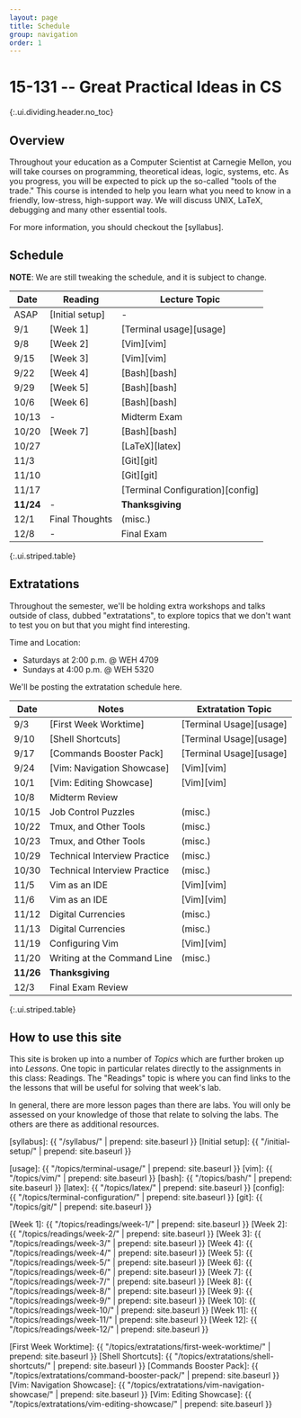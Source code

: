 ```yaml
---
layout: page
title: Schedule
group: navigation
order: 1
---
```


# 15-131 -- Great Practical Ideas in CS
{:.ui.dividing.header.no_toc}

## Overview

Throughout your education as a Computer Scientist at Carnegie Mellon, you will
take courses on programming, theoretical ideas, logic, systems, etc. As you
progress, you will be expected to pick up the so-called "tools of the trade."
This course is intended to help you learn what you need to know in a friendly,
low-stress, high-support way. We will discuss UNIX, LaTeX, debugging and many
other essential tools.

For more information, you should checkout the [syllabus].


## Schedule

**NOTE**: We are still tweaking the schedule, and it is subject to change.

| Date      | Reading         | Lecture Topic                    |
| ----      | -------         | -------------                    |
| ASAP      | [Initial setup] | -                                |
| 9/1       | [Week 1]        | [Terminal usage][usage]          |
| 9/8       | [Week 2]        | [Vim][vim]                       |
| 9/15      | [Week 3]        | [Vim][vim]                       |
| 9/22      | [Week 4]        | [Bash][bash]                     |
| 9/29      | [Week 5]        | [Bash][bash]                     |
| 10/6      | [Week 6]        | [Bash][bash]                     |
| 10/13     | -               | Midterm Exam                     |
| 10/20     | [Week 7]        | [Bash][bash]                     |
| 10/27     |                 | [LaTeX][latex]                   |
| 11/3      |                 | [Git][git]                       |
| 11/10     |                 | [Git][git]                       |
| 11/17     |                 | [Terminal Configuration][config] |
| __11/24__ | -               | __Thanksgiving__                 |
| 12/1      | Final Thoughts  | (misc.)                          |
| 12/8      | -               | Final Exam                       |
{:.ui.striped.table}

## Extratations

Throughout the semester, we'll be holding extra workshops and talks outside of
class, dubbed "extratations", to explore topics that we don't want to test you
on but that you might find interesting.

Time and Location:
- Saturdays at 2:00 p.m. @ WEH 4709
- Sundays at 4:00 p.m. @ WEH 5320

We'll be posting the extratation schedule here.

| Date      | Notes                        | Extratation Topic       |
| ----      | -----                        | -----------------       |
| 9/3       | [First Week Worktime]        | [Terminal Usage][usage] |
| 9/10      | [Shell Shortcuts]            | [Terminal Usage][usage] |
| 9/17      | [Commands Booster Pack]      | [Terminal Usage][usage] |
| 9/24      | [Vim: Navigation Showcase]   | [Vim][vim]              |
| 10/1      | [Vim: Editing Showcase]      | [Vim][vim]              |
| 10/8      | Midterm Review               |                         |
| 10/15     | Job Control Puzzles          | (misc.)                 |
| 10/22     | Tmux, and Other Tools        | (misc.)                 |
| 10/23     | Tmux, and Other Tools        | (misc.)                 |
| 10/29     | Technical Interview Practice | (misc.)                 |
| 10/30     | Technical Interview Practice | (misc.)                 |
| 11/5      | Vim as an IDE                | [Vim][vim]              |
| 11/6      | Vim as an IDE                | [Vim][vim]              |
| 11/12     | Digital Currencies           | (misc.)                 |
| 11/13     | Digital Currencies           | (misc.)                 |
| 11/19     | Configuring Vim              | [Vim][vim]              |
| 11/20     | Writing at the Command Line  | (misc.)                 |
| __11/26__ | __Thanksgiving__             |                         |
| 12/3      | Final Exam Review            |                         |
{:.ui.striped.table}


## How to use this site

This site is broken up into a number of _Topics_ which are further broken up
into _Lessons_. One topic in particular relates directly to the assignments in
this class: Readings. The "Readings" topic is where you can find links to
the the lessons that will be useful for solving that week's lab.

In general, there are more lesson pages than there are labs. You will only be
assessed on your knowledge of those that relate to solving the labs. The others
are there as additional resources.



[syllabus]: {{ "/syllabus/" | prepend: site.baseurl }}
[Initial setup]: {{ "/initial-setup/" | prepend: site.baseurl }}

[usage]:  {{ "/topics/terminal-usage/"         | prepend: site.baseurl }}
[vim]:    {{ "/topics/vim/"                    | prepend: site.baseurl }}
[bash]:   {{ "/topics/bash/"                   | prepend: site.baseurl }}
[latex]:  {{ "/topics/latex/"                  | prepend: site.baseurl }}
[config]: {{ "/topics/terminal-configuration/" | prepend: site.baseurl }}
[git]:    {{ "/topics/git/"                    | prepend: site.baseurl }}

[Week 1]:  {{ "/topics/readings/week-1/"  | prepend: site.baseurl }}
[Week 2]:  {{ "/topics/readings/week-2/"  | prepend: site.baseurl }}
[Week 3]:  {{ "/topics/readings/week-3/"  | prepend: site.baseurl }}
[Week 4]:  {{ "/topics/readings/week-4/"  | prepend: site.baseurl }}
[Week 5]:  {{ "/topics/readings/week-5/"  | prepend: site.baseurl }}
[Week 6]:  {{ "/topics/readings/week-6/"  | prepend: site.baseurl }}
[Week 7]:  {{ "/topics/readings/week-7/"  | prepend: site.baseurl }}
[Week 8]:  {{ "/topics/readings/week-8/"  | prepend: site.baseurl }}
[Week 9]:  {{ "/topics/readings/week-9/"  | prepend: site.baseurl }}
[Week 10]: {{ "/topics/readings/week-10/" | prepend: site.baseurl }}
[Week 11]: {{ "/topics/readings/week-11/" | prepend: site.baseurl }}
[Week 12]: {{ "/topics/readings/week-12/" | prepend: site.baseurl }}

[First Week Worktime]: {{ "/topics/extratations/first-week-worktime/" | prepend: site.baseurl }}
[Shell Shortcuts]: {{ "/topics/extratations/shell-shortcuts/" | prepend: site.baseurl }}
[Commands Booster Pack]: {{ "/topics/extratations/command-booster-pack/" | prepend: site.baseurl }}
[Vim: Navigation Showcase]: {{ "/topics/extratations/vim-navigation-showcase/" | prepend: site.baseurl }}
[Vim: Editing Showcase]: {{ "/topics/extratations/vim-editing-showcase/" | prepend: site.baseurl }}
